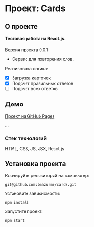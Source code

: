 # Проект: Cards

## О проекте

#### Тестовая работа на React.js.
Версия проекта 0.0.1
* Сервис для повторения слов.

Реализована логика:
- [X] Загрузка карточек
- [X] Подсчет правильных ответов
- [ ] Подсчет всех ответов

## Демо

[Проект на GitHub Pages](https://bmazurme.github.io/cards/)

...

### Стек технологий
HTML, CSS, JS, JSX, React.js

## Установка проекта

Клонируйте репозиторий на компьютер:

`git@github.com:bmazurme/cards.git`

Установите зависисмости:

`npm install`

Запустите проект:

`npm start`
